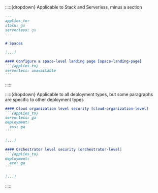 :::::{dropdown} Applicable to Stack and Serverless, minus a section

````markdown
--- 
applies_to:
stack: ga
serverless: ga
---

# Spaces

[...]

#### Configure a space-level landing page [space-landing-page]
```{applies_to}
serverless: unavailable
```
````
:::::

:::::{dropdown} Applicable to all deployment types, but some paragraphs are specific to other deployment types

````markdown
#### Cloud organization level security [cloud-organization-level]
```{applies_to}
serverless: ga
deployment:
  ess: ga
```

[...]

#### Orchestrator level security [orchestrator-level]
```{applies_to}
deployment:
  ece: ga
```

[...]
````
:::::